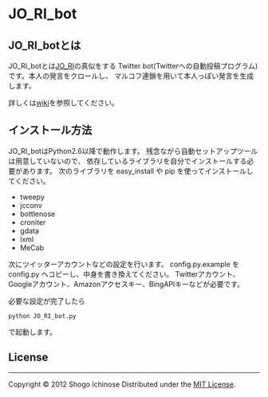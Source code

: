 JO_RI_bot
======================
## JO_RI_botとは ##
JO_RI_botとは[JO_RI](https://twitter.com/#!/JO_RI)の真似をする
Twitter bot(Twitterへの自動投稿プログラム)です。本人の発言をクロールし、
マルコフ連鎖を用いて本人っぽい発言を生成します。

詳しくは[wiki](https://github.com/shogo82148/JO_RI_bot/wiki)を参照してください。

## インストール方法 ##
JO_RI_botはPython2.6以降で動作します。
残念ながら自動セットアップツールは用意していないので、
依存しているライブラリを自分でインストールする必要があります。
次のライブラリを easy_install や pip を使ってインストールしてください。

* tweepy
* jcconv
* bottlenose
* croniter
* gdata
* lxml
* MeCab

次にツイッターアカウントなどの設定を行います。
config.py.example を config.py へコピーし、中身を書き換えてください。
Twitterアカウント、Googleアカウント、Amazonアクセスキー、BingAPIキーなどが必要です。

必要な設定が完了したら

    python JO_RI_bot.py

で起動します。

## License ##
----------
Copyright &copy; 2012 Shogo Ichinose
Distributed under the [MIT License][mit].
 
[MIT]: http://www.opensource.org/licenses/mit-license.php

